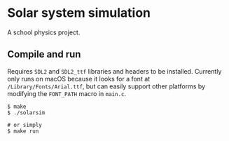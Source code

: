 # Solar system simulation
A school physics project.

## Compile and run
Requires `SDL2` and `SDL2_ttf` libraries and headers to be installed. Currently only runs on macOS because it looks for a font at `/Library/Fonts/Arial.ttf`, but can easily support other platforms by modifying the `FONT_PATH` macro in `main.c`.

    $ make
    $ ./solarsim

    # or simply
    $ make run
